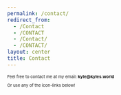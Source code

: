 ```yaml
---
permalink: /contact/
redirect_from:
  - /Contact
  - /CONTACT
  - /Contact/
  - /CONTACT/
layout: center
title: Contact
---
```


<style>
@media screen and (min-width: 2000px), screen and (min-height: 1200px) {
  p { font-size: 1vw; }
  .misc-content { max-width: 800px }
}
</style>


Feel free to contact me at my email: __kyle@kyles.world__


Or use any of the icon-links below!
